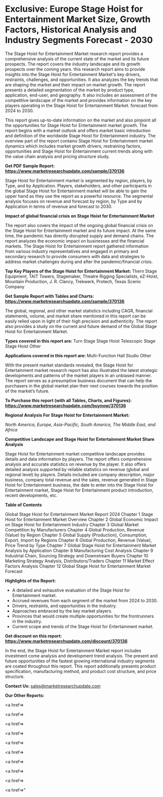 # Exclusive: Europe Stage Hoist for Entertainment Market Size, Growth Factors, Historical Analysis and Industry Segments Forecast - 2030

The Stage Hoist for Entertainment Market research report provides a comprehensive analysis of the current state of the market and its future prospects. The report covers the industry landscape and its growth prospects over the coming years. this research report aims to provide insights into the Stage Hoist for Entertainment Market's key drivers, restraints, challenges, and opportunities. It also analyzes the key trends that are shaping the market and their impact on market growth. The report presents a detailed segmentation of the market by product type, application, end-user, and geography. It also includes an assessment of the competitive landscape of the market and provides information on the key players operating in the Stage Hoist for Entertainment Market. forecast from 2024 to 2030.

This report gives up-to-date information on the market and also pinpoint all the opportunities for Stage Hoist for Entertainment market growth. The report begins with a market outlook and offers market basic introduction and definition of the worldwide Stage Hoist for Entertainment industry. The overview part of the report contains Stage Hoist for Entertainment market dynamics which includes market growth drivers, restraining factors, opportunities and Stage Hoist for Entertainment current trends along with the value chain analysis and pricing structure study.

<strong><b>Get PDF Sample Report: <a href=https://www.marketresearchupdate.com/sample/370136>https://www.marketresearchupdate.com/sample/370136</a></b></strong>

Stage Hoist for Entertainment market is segmented by region, players, by Type, and by Application. Players, stakeholders, and other participants in the global Stage Hoist for Entertainment market will be able to gain the upper hand as they use the report as a powerful resource. The segmental analysis focuses on revenue and forecast by region, by Type and by Application in terms of revenue and forecast to 2030.

<strong><b>Impact of global financial crisis on Stage Hoist for Entertainment Market</b></strong>

The report also covers the impact of the ongoing global financial crisis on the Stage Hoist for Entertainment market and its future impact. At the same time, the pandemic has directly disrupted supply and demand chains. The report analyzes the economic impact on businesses and the financial markets. The Stage Hoist for Entertainment report gathered information from various industry representatives and engaged in primary and secondary research to provide consumers with data and strategies to address market challenges during and after the pandemic/financial crisis.

<strong><b>Top Key Players of the Stage Hoist for Entertainment Market:
</b></strong>Thern Stage Equipment, TAIT Towers, Stagemaker, Theatre Rigging Specialists, eZ-Hoist, Mountain Production, J. R. Clancy, Trekwerk, Protech, Texas Scenic Company<strong><b>
</b></strong>

<strong><b>Get Sample Report with Tables and Charts: <a href=https://www.marketresearchupdate.com/sample/370136>https://www.marketresearchupdate.com/sample/370136</a></b></strong>

The global, regional, and other market statistics including CAGR, financial statements, volume, and market share mentioned in this report can be easily relied upon in light of their high precision and authenticity. The report also provides a study on the current and future demand of the Global Stage Hoist for Entertainment Market.

<strong><b>Types covered in this report are:
</b></strong>Turn Stage Stage Hoist
Telescopic Stage Stage Hoist
Other<strong><b>
</b></strong>

<strong><b>Applications covered in this report are:
</b></strong>Multi-Function Hall
Studio
Other<strong><b>
</b></strong>

With the present market standards revealed, the Stage Hoist for Entertainment market research report has also illustrated the latest strategic developments and patterns of the market players in an unbiased manner. The report serves as a presumptive business document that can help the purchasers in the global market plan their next courses towards the position of the market’s future.

<strong><b>To Purchase this report (with all Tables, Charts, and Figures): <a href=https://www.marketresearchupdate.com/buynow/370136>https://www.marketresearchupdate.com/buynow/370136</a></b></strong>

<strong><b>Regional Analysis For Stage Hoist for Entertainment Market:</b></strong>

<em><i>North America, Europe, Asia-Pacific, South America, The Middle East, and Africa</i></em>

<strong><b>Competitive Landscape and Stage Hoist for Entertainment Market Share Analysis</b></strong>

Stage Hoist for Entertainment market competitive landscape provides details and data information by players. The report offers comprehensive analysis and accurate statistics on revenue by the player. It also offers detailed analysis supported by reliable statistics on revenue (global and regional level) by players. Details included are company description, major business, company total revenue and the sales, revenue generated in Stage Hoist for Entertainment business, the date to enter into the Stage Hoist for Entertainment market, Stage Hoist for Entertainment product introduction, recent developments, etc.

<strong><b>Table of Contents</b></strong>

Global Stage Hoist for Entertainment Market Report 2024
Chapter 1 Stage Hoist for Entertainment Market Overview
Chapter 2 Global Economic Impact on Stage Hoist for Entertainment Industry
Chapter 3 Global Market Competition by Manufacturers
Chapter 4 Global Production, Revenue (Value) by Region
Chapter 5 Global Supply (Production), Consumption, Export, Import by Regions
Chapter 6 Global Production, Revenue (Value), Price Trend by Type
Chapter 7 Global Stage Hoist for Entertainment Market Analysis by Application
Chapter 8 Manufacturing Cost Analysis
Chapter 9 Industrial Chain, Sourcing Strategy and Downstream Buyers
Chapter 10 Marketing Strategy Analysis, Distributors/Traders
Chapter 11 Market Effect Factors Analysis
Chapter 12 Global Stage Hoist for Entertainment Market Forecast

<strong><b>Highlights of the Report:</b></strong>

- A detailed and exhaustive evaluation of the Stage Hoist for Entertainment market.
- Accrued revenues from each segment of the market from 2024 to 2030.
- Drivers, restraints, and opportunities in the industry.
- Approaches embraced by the key market players.
- Provinces that would create multiple opportunities for the frontrunners in the industry.
- Current scope and trends of the Stage Hoist for Entertainment market.

<strong><b>Get discount on this report: <a href=https://www.marketresearchupdate.com/discount/370136>https://www.marketresearchupdate.com/discount/370136</a></b></strong>

In the end, the Stage Hoist for Entertainment Market report includes investment come analysis and development trend analysis. The present and future opportunities of the fastest growing international industry segments are coated throughout this report. This report additionally presents product specification, manufacturing method, and product cost structure, and price structure.

<strong><b>Contact Us:
</b></strong>sales@marketresearchupdate.com

<strong>Our Other Reports:</strong>

<a href=></a>

<a href=></a>

<a href=></a>

<a href=></a>

<a href=></a>

<a href=></a>

<a href=></a>

<a href=></a>

<a href=></a>

<a href=></a>"
